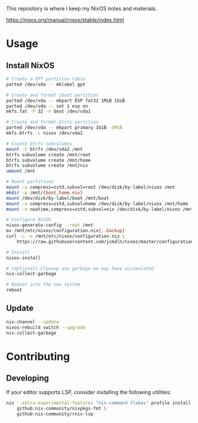 This repository is where I keep my NixOS notes and materials.

https://nixos.org/manual/nixos/stable/index.html

# Usage

## Install NixOS

```sh
# Create a GPT partition table
parted /dev/vda -- mklabel gpt

# Create and format /boot partition
parted /dev/vda -- mkpart ESP fat32 1MiB 1GiB
parted /dev/vda -- set 1 esp on
mkfs.fat -F 32 -n boot /dev/vda1

# Create and format btrfs partition
parted /dev/vda -- mkpart primary 1GiB -1MiB
mkfs.btrfs -L nixos /dev/vda2

# Create btrfs subvolumes
mount -t btrfs /dev/vda2 /mnt
btrfs subvolume create /mnt/root
btrfs subvolume create /mnt/home
btrfs subvolume create /mnt/nix
umount /mnt

# Mount partitions
mount -o compress=zstd,subvol=root /dev/disk/by-label/nixos /mnt
mkdir -p /mnt/{boot,home,nix}
mount /dev/disk/by-label/boot /mnt/boot
mount -o compress=zstd,subvol=home /dev/disk/by-label/nixos /mnt/home
mount -o noatime,compress=zstd,subvol=nix /dev/disk/by-label/nixos /mnt/nix

# Configure NixOS
nixos-generate-config --root /mnt
mv /mnt/etc/nixos/configuration.nix{,.backup}
curl -L -o /mnt/etc/nixos/configuration.nix \
    https://raw.githubusercontent.com/jcmdln/nixos/master/configuration.nix

# Install
nixos-install

# (Optional) Cleanup any garbage we may have accumulated
nix-collect-garbage

# Reboot into the new system
reboot
```

## Update

```sh
nix-channel --update
nixos-rebuild switch --upgrade
nix-collect-garbage
```

# Contributing

## Developing

If your editor supports LSP, consider installing the following utilities:

```sh
nix --extra-experimental-features "nix-command flakes" profile install \
    github:nix-community/nixpkgs-fmt \
    github:nix-community/rnix-lsp
```
